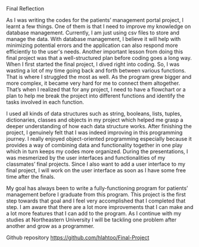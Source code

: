 Final Reflection

As I was writing the codes for the patients’ management portal project, I learnt a few things. One of them is that I need to improve my knowledge on database management. Currently, I am just using csv files to store and manage the data. With database management, I believe it will help with minimizing potential errors and the application can also respond more efficiently to the user's needs. Another important lesson from doing this final project was that a well-structured plan before coding goes a long way. When I first started the final project, I dived right into coding. So, I was wasting a lot of my time going back and forth between various functions. That is where I struggled the most as well. As the program grew bigger and more complex, it became very hard for me to connect them altogether. That’s when I realized that for any project, I need to have a flowchart or a plan to help me break the project into different functions and identify the tasks involved in each function.

I used all kinds of data structures such as string, booleans, lists, tuples, dictionaries, classes and objects in my project which helped me grasp a deeper understanding of how each data structure works. After finishing the project, I genuinely felt that I was indeed improving in this programming journey. I really enjoyed object-oriented programming especially because it provides a way of combining data and functionality together in one play which in turn keeps my codes more organized. During the presentations, I was mesmerized by the user interfaces and functionalities of my classmates’ final projects. Since I also want to add a user interface to my final project, I will work on the user interface as soon as I have some free time after the finals.

My goal has always been to write a fully-functioning program for patients’ management before I graduate from this program. This project is the first step towards that goal and I feel very accomplished that I completed that step. I am aware that there are a lot more improvements that I can make and a lot more features that I can add to the program. As I continue with my studies at Northeastern University I will be tackling one problem after another and grow as a programmer.

Github repository
https://github.com/hlahtoo/Final-Project
